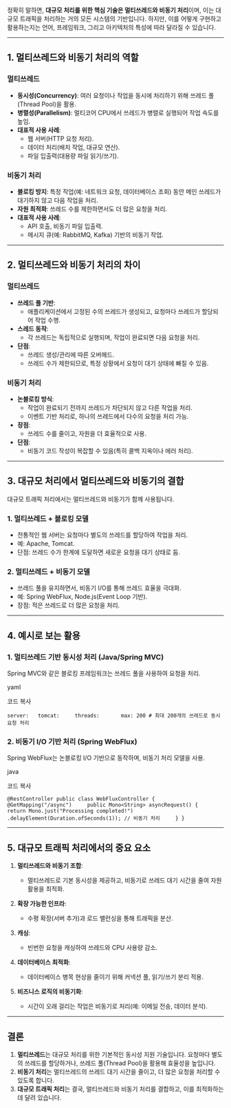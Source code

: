 정확히 말하면, **대규모 처리를 위한 핵심 기술은 멀티쓰레드와 비동기 처리**이며, 이는 대규모 트래픽을 처리하는 거의 모든 시스템의 기반입니다. 하지만, 이를 어떻게 구현하고 활용하는지는 언어, 프레임워크, 그리고 아키텍처의 특성에 따라 달라질 수 있습니다.

---

## **1. 멀티쓰레드와 비동기 처리의 역할**

### **멀티쓰레드**

- **동시성(Concurrency)**: 여러 요청이나 작업을 동시에 처리하기 위해 쓰레드 풀(Thread Pool)을 활용.
- **병렬성(Parallelism)**: 멀티코어 CPU에서 쓰레드가 병렬로 실행되어 작업 속도를 높임.
- **대표적 사용 사례**:
    - 웹 서버(HTTP 요청 처리).
    - 데이터 처리(배치 작업, 대규모 연산).
    - 파일 입출력(대용량 파일 읽기/쓰기).

### **비동기 처리**

- **블로킹 방지**: 특정 작업(예: 네트워크 요청, 데이터베이스 조회) 동안 메인 쓰레드가 대기하지 않고 다음 작업을 처리.
- **자원 최적화**: 쓰레드 수를 제한하면서도 더 많은 요청을 처리.
- **대표적 사용 사례**:
    - API 호출, 비동기 파일 입출력.
    - 메시지 큐(예: RabbitMQ, Kafka) 기반의 비동기 작업.

---

## **2. 멀티쓰레드와 비동기 처리의 차이**

### **멀티쓰레드**

- **쓰레드 풀 기반**:
    - 애플리케이션에서 고정된 수의 쓰레드가 생성되고, 요청마다 쓰레드가 할당되어 작업 수행.
- **스레드 동작**:
    - 각 쓰레드는 독립적으로 실행되며, 작업이 완료되면 다음 요청을 처리.
- **단점**:
    - 쓰레드 생성/관리에 따른 오버헤드.
    - 쓰레드 수가 제한되므로, 특정 상황에서 요청이 대기 상태에 빠질 수 있음.

### **비동기 처리**

- **논블로킹 방식**:
    - 작업이 완료되기 전까지 쓰레드가 차단되지 않고 다른 작업을 처리.
    - 이벤트 기반 처리로, 하나의 쓰레드에서 다수의 요청을 처리 가능.
- **장점**:
    - 쓰레드 수를 줄이고, 자원을 더 효율적으로 사용.
- **단점**:
    - 비동기 코드 작성이 복잡할 수 있음(특히 콜백 지옥이나 에러 처리).

---

## **3. 대규모 처리에서 멀티쓰레드와 비동기의 결합**

대규모 트래픽 처리에서는 멀티쓰레드와 비동기가 함께 사용됩니다.

### **1. 멀티쓰레드 + 블로킹 모델**

- 전통적인 웹 서버는 요청마다 별도의 쓰레드를 할당하여 작업을 처리.
- 예: Apache, Tomcat.
- 단점: 쓰레드 수가 한계에 도달하면 새로운 요청을 대기 상태로 둠.

### **2. 멀티쓰레드 + 비동기 모델**

- 쓰레드 풀을 유지하면서, 비동기 I/O를 통해 쓰레드 효율을 극대화.
- 예: Spring WebFlux, Node.js(Event Loop 기반).
- 장점: 적은 쓰레드로 더 많은 요청을 처리.

---

## **4. 예시로 보는 활용**

### **1. 멀티쓰레드 기반 동시성 처리 (Java/Spring MVC)**

Spring MVC와 같은 블로킹 프레임워크는 쓰레드 풀을 사용하여 요청을 처리.

yaml

코드 복사

`server:   tomcat:     threads:       max: 200 # 최대 200개의 쓰레드로 동시 요청 처리`

### **2. 비동기 I/O 기반 처리 (Spring WebFlux)**

Spring WebFlux는 논블로킹 I/O 기반으로 동작하며, 비동기 처리 모델을 사용.

java

코드 복사

`@RestController public class WebFluxController {      @GetMapping("/async")     public Mono<String> asyncRequest() {         return Mono.just("Processing completed!")                    .delayElement(Duration.ofSeconds(1)); // 비동기 처리     } }`

---

## **5. 대규모 트래픽 처리에서의 중요 요소**

1. **멀티쓰레드와 비동기 조합**:
    
    - 멀티쓰레드로 기본 동시성을 제공하고, 비동기로 쓰레드 대기 시간을 줄여 자원 활용을 최적화.
2. **확장 가능한 인프라**:
    
    - 수평 확장(서버 추가)과 로드 밸런싱을 통해 트래픽을 분산.
3. **캐싱**:
    
    - 빈번한 요청을 캐싱하여 쓰레드와 CPU 사용량 감소.
4. **데이터베이스 최적화**:
    
    - 데이터베이스 병목 현상을 줄이기 위해 커넥션 풀, 읽기/쓰기 분리 적용.
5. **비즈니스 로직의 비동기화**:
    
    - 시간이 오래 걸리는 작업은 비동기로 처리(예: 이메일 전송, 데이터 분석).

---

## **결론**

1. **멀티쓰레드**는 대규모 처리를 위한 기본적인 동시성 지원 기술입니다. 요청마다 별도의 쓰레드를 할당하거나, 쓰레드 풀(Thread Pool)을 활용해 효율성을 높입니다.
2. **비동기 처리**는 멀티쓰레드의 쓰레드 대기 시간을 줄이고, 더 많은 요청을 처리할 수 있도록 합니다.
3. **대규모 트래픽 처리**는 결국, 멀티쓰레드와 비동기 처리를 결합하고, 이를 최적화하는 데 달려 있습니다.